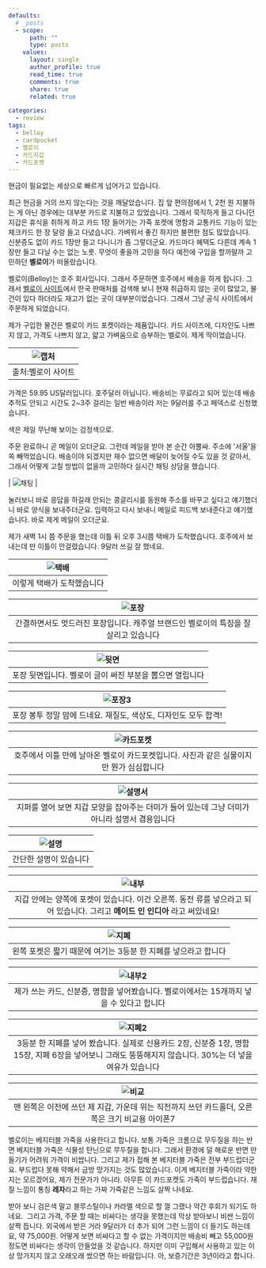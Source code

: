 ```yaml
---
defaults:
  # _posts
  - scope:
      path: ""
      type: posts
    values:
      layout: single
      author_profile: true
      read_time: true
      comments: true
      share: true
      related: true

categories:
  - review
tags:
  - belloy
  - cardpocket
  - 벨로이
  - 카드지갑
  - 카드포켓
---
```

현금이 필요없는 세상으로 빠르게 넘어가고 있습니다.

최근 현금을 거의 쓰지 않는다는 것을 깨달았습니다. 집 앞 편의점에서 1, 2천 원 지불하는 게 아닌 경우에는 대부분 카드로 지불하고 있었습니다. 그래서 묵직하게 들고 다니던 지갑은 휴식을 취하게 하고 카드 1장 들어가는 가죽 포켓에 명함과 교통카드 기능이 있는 체크카드 한 장 달랑 들고 다녔습니다. 가벼워서 좋긴 하지만 불편한 점도 많았습니다. 신분증도 없이 카드 1장만 들고 다니니가 좀 그렇더군요. 카드마다 혜택도 다른데 계속 1장만 들고 다닐 수는 없는 노릇. 무엇이 좋을까 고민을 하다 예전에 구입을 할까말까 고민하던 **벨로이**가 떠올랐습니다.

벨로이(Belloy)는 호주 회사입니다. 그래서 주문하면 호주에서 배송을 하게 됩니다. 그래서 <a class="tx-link" href="https://bellroy.com/" target="_blank" rel="noopener">벨로이 사이트</a>에서 한국 판매처를 검색해 보니 현재 취급하지 않는 곳이 많았고, 물건이 있다 하더라도 재고가 없는 곳이 대부분이었습니다. 그래서 그냥 공식 사이트에서 주문하게 되었습니다.

제가 구입한 물건은 벨로이 카드 포켓이라는 제품입니다. 카드 사이즈에, 디자인도 나쁘지 않고, 가격도 나쁘지 않고, 얇고 가벼움으로 승부하는 벨로이. 제게 딱이었습니다.

| ![캡처](/wp-content/uploads/2018/02/1.png) |   
|:--:|   
| 출처:벨로이 사이트 |   

가격은 59.95 US달러입니다. 호주달러 아닙니다. 배송비는 무료라고 되어 있는데 배송 추적도 안되고 시간도 2~3주 걸리는 일반 배송이라 저는 9달러를 주고 페덱스로 신청했습니다.

색은 제일 무난해 보이는 검정색으로.

주문 완료하니 곧 메일이 오더군요. 그런데 메일을 받아 본 순간 아뿔싸. 주소에 '서울'을 쏙 빼먹었습니다. 배송이야 되겠지만 재수 없으면 배달이 늦어질 수도 있을 것 같아서, 그래서 어떻게 고칠 방법이 없을까 고민하다 실시간 채팅 상담을 했습니다.

| ![채팅](/wp-content/uploads/2018/02/2.png) |   

눌러보니 바로 응답을 하길래 안되는 콩글리시를 동원해 주소를 바꾸고 싶다고 얘기했더니 바로 양식을 보내주더군요. 입력하고 다시 보내니 메일로 피드백 보내준다고 얘기했습니다. 바로 제게 메일이 오더군요.

제가 새벽 1시 쯤 주문을 했는데 이틀 뒤 오후 3시쯤 택배가 도착했습니다. 호주에서 보내는데 만 이틀이 안걸렸습니다. 9달러 쓰길 잘 했네요.

| ![택배](/wp-content/uploads/2018/02/img_01121.jpg) |   
|:--:|   
| 이렇게 택배가 도착했습니다 |   

| ![포장](/wp-content/uploads/2018/02/img_01161.jpg) |   
|:--:|   
| 간결하면서도 멋드러진 포장입니다. 캐주얼 브랜드인 벨로이의 특징을 잘 살리고 있습니다 |   

| ![뒷면](/wp-content/uploads/2018/02/img_01181.jpg) |   
|:--:|   
| 포장 뒷면입니다. 벨로이 글이 써진 부분을 뽑으면 열립니다 |

| ![포장3](/wp-content/uploads/2018/02/img_01221.jpg) |   
|:--:|   
| 포장 봉투 정말 맘에 드네요. 재질도, 색상도, 디자인도 모두 합격! |   

| ![카드포켓](/wp-content/uploads/2018/02/img_01241.jpg) |   
|:--:|   
| 호주에서 이틀 만에 날아온 벨로이 카드포켓입니다. 사진과 같은 실물이지만 뭔가 심심합니다 |   

| ![설명서](/wp-content/uploads/2018/02/img_01251.jpg) |   
|:--:|   
| 지퍼를 열어 보면 지갑 모양을 잡아주는 더미가 들어 있는데 그냥 더미가 아니라 설명서 겸용입니다 |

| ![설명](/wp-content/uploads/2018/02/img_01301.jpg) |   
|:--:|   
| 간단한 설명이 있습니다 |   

| ![내부](/wp-content/uploads/2018/02/img_01271.jpg) |   
|:--:|   
| 지갑 안에는 양쪽에 포켓이 있습니다. 이건 오른쪽. 동전 류를 넣으라고 되어 있습니다. 그리고 **메이드 인 인디아** 라고 써있네요! |   

| ![지폐](/wp-content/uploads/2018/02/img_01281.jpg) |   
|:--:|   
| 왼쪽 포켓은 짧기 때문에 여기는 3등분 한 지폐를 넣으라고 합니다 |   

| ![내부2](/wp-content/uploads/2018/02/img_01341.jpg) |   
|:--:|   
| 제가 쓰는 카드, 신분증, 명함을 넣어봤습니다. 벨로이에서는 15개까지 넣을 수 있다고 합니다 |   

| ![지폐2](/wp-content/uploads/2018/02/img_01321.jpg) |   
|:--:|   
| 3등분 한 지폐를 넣어 봤습니다. 실제로 신용카드 2장, 신분증 1장, 명함 15장, 지폐 6장을 넣어보니 그래도 뚱뚱해지지 않습니다. 30%는 더 넣을 여유가 있습니다 |   

| ![비교](/wp-content/uploads/2018/02/img_01371.jpg) |   
|:--:|   
| 맨 왼쪽은 이전에 쓰던 제 지갑, 가운데 위는 직전까지 쓰던 카드홀더, 오른쪽은 크기 비교용 아이폰7 |   

벨로이는 베지터블 가죽을 사용한다고 합니다. 보통 가죽은 크롬으로 무두질을 하는 반면 베지터블 가죽은 식물성 탄닌으로 무두질을 합니다. 그래서 환경에 덜 해로운 반면 만들기가 어려워 가격이 비쌉니다. 그리고 제가 접해 본 베지터블 가죽은 전부 부드럽더군요. 부드럽다 못해 약해서 금방 망가지는 것도 많았습니다. 이게 베지터블 가죽이라 약한지는 모르겠어요, 제가 전문가가 아니라. 아무튼 이 카드포켓도 가죽이 부드럽습니다. 재질 느낌이 통칭 **레자**라고 하는 가짜 가죽같은 느낌도 살짝 나네요.

받아 보니 검은색 말고 블루스틸이나 카라멜 색으로 할 껄 그랬나 약간 후회가 되기도 하네요.  그리고 가격, 주문 할 때는 비싸다는 생각을 못했는데 막상 받아보니 비싼 느낌이 살짝 듭니다. 외국에서 받은 거라 9달러가 더 추가 되어 그런 느낌이 더 들기도 하는데요, 약 75,000원. 어떻게 보면 비싸다고 할 수 없는 가격이지만 배송비 빼고 55,000원 정도면 비싸다는 생각이 안들었을 것 같습니다. 하지만 이미 구입해서 사용하고 있는 이상 망가지지 않고 오래오래 썼으면 하는 바람입니다. 아, 보증기간은 3년이라고 합니다.
